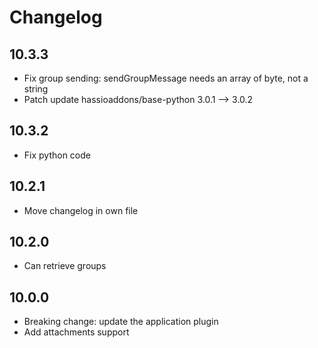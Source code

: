 # Changelog

## 10.3.3

- Fix group sending: sendGroupMessage needs an array of byte, not a string  
- Patch update hassioaddons/base-python 3.0.1 --> 3.0.2

## 10.3.2

- Fix python code 

## 10.2.1

- Move changelog in own file 

## 10.2.0

- Can retrieve groups 

## 10.0.0

- Breaking change: update the application plugin
- Add attachments support
